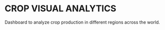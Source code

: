 # CROP VISUAL ANALYTICS


Dashboard to analyze crop production in different regions across the world.


